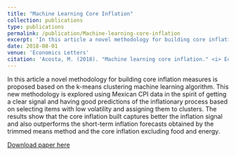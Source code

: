 ```yaml
---
title: "Machine Learning Core Inflation"
collection: publications
type: publications
permalink: /publication/Machine-learning-core-inflation
excerpt: 'In this article a novel methodology for building core inflation measures is proposed based on the k-means clustering machine learning algorithm. This new methodology is explored using Mexican CPI data in the spirit of getting a clear signal and having good predictions of the inflationary process based on selecting items with low volatility and assigning them to clusters. The results show that the core inflation built captures better the inflation signal and also outperforms the short-term inflation forecasts obtained by the trimmed means method and the core inflation excluding food and energy.'
date: 2018-08-01
venue: 'Economics Letters'
citation: 'Acosta, M. (2018). "Machine learning core inflation." <i> Economics Letters </i>. 169, 47-50.'
---
```

In this article a novel methodology for building core inflation measures is proposed based on the k-means clustering machine learning algorithm. This new methodology is explored using Mexican CPI data in the spirit of getting a clear signal and having good predictions of the inflationary process based on selecting items with low volatility and assigning them to clusters. The results show that the core inflation built captures better the inflation signal and also outperforms the short-term inflation forecasts obtained by the trimmed means method and the core inflation excluding food and energy.

[Download paper here](https://doi.org/10.1016/j.econlet.2018.05.001)

